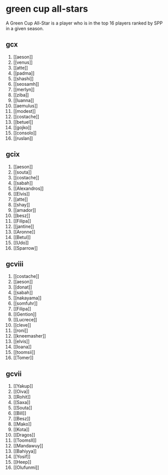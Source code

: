 # green cup all-stars

A Green Cup All-Star is a player who is in the top 16 players ranked by SPP in a given season.

## gcx

1. [[aeson]]
2. [[venus]]
3. [[atte]]
4. [[padma]]
5. [[shashi]]
6. [[seosamh]]
7. [[merlyn]]
8. [[ziba]]
9. [[luanna]]
10. [[aemulus]]
11. [[modest]]
12. [[costache]]
13. [[betuel]]
14. [[gojko]]
15. [[consolo]]
16. [[ruslan]]


## gcix

1.  [[aeson]]
2.  [[souta]]
3.  [[costache]]
4.  [[sabah]]
5.  [[Alexandros]]
6.  [[Elvis]]
7.  [[atte]]
8.  [[shay]]
9.  [[amador]]
10.  [[besz]]
11.  [[Filipa]]
12.  [[jantine]]
13.  [[Aronne]]
14.  [[Betul]]
15.  [[Udo]]
16.  [[Sparrow]]

## gcviii

1. [[costache]]
2. [[aeson]]
3. [[donat]]
4. [[sabah]]
5. [[nakayama]]
6. [[somfuhr]]
7. [[Filipa]]
8. [[Gention]]
9. [[Lucrece]]
10. [[cleve]]
11. [[roni]]
12. [[kneemasher]]
13. [[elvis]]
14. [[Ioana]]
15. [[toomsii]]
16. [[Tomer]]

## gcvii

1. [[Yakup]]
2. [[Oiva]]
3. [[Rohit]]
4. [[Saxa]]
5. [[Souta]]
6. [[Bill]]
7. [[Besz]]
8. [[Mako]]
9. [[Kota]]
10. [[Dragos]]
11. [[ToomsII]]
12. [[Mandawuy]]
13. [[Bahiyya]]
14. [[Yosif]]
15. [[Heep]]
16. [[Olufunmi]]